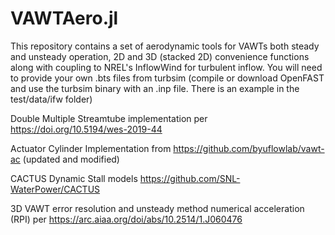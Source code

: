 # VAWTAero.jl

This repository contains a set of aerodynamic tools for VAWTs both steady and unsteady operation, 2D and
3D (stacked 2D) convenience functions along with coupling to NREL's InflowWind for turbulent inflow. You
will need to provide your own .bts files from turbsim (compile or download OpenFAST and use the turbsim
binary with an .inp file.  There is an example in the test/data/ifw folder)

Double Multiple Streamtube implementation per https://doi.org/10.5194/wes-2019-44

Actuator Cylinder Implementation from https://github.com/byuflowlab/vawt-ac (updated and modified)

CACTUS Dynamic Stall models https://github.com/SNL-WaterPower/CACTUS

3D VAWT error resolution and unsteady method numerical acceleration (RPI) per https://arc.aiaa.org/doi/abs/10.2514/1.J060476

